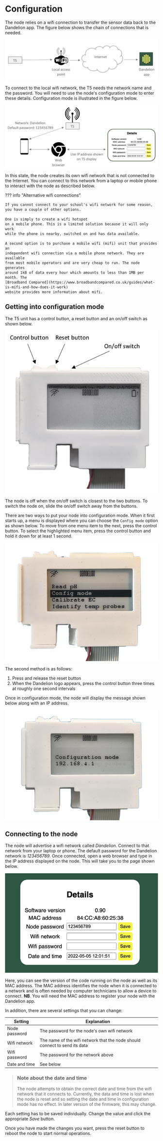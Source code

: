# Configuration

The node relies on a wifi connection to transfer the sensor data back to the
Dandelion app. The figure below shows the chain of connections that is needed.

![Normal operation mode](img/normal.png#centred)

To connect to the local wifi network, the T5 needs the network name and the
password. You will need to use the node's configuration mode to enter these 
details. Configuration mode is illustrated in the figure below.

![Configuration mode](img/config.png#centred)

In this state, the node creates its own wifi network that is not connected
to the Internet. You can connect to this network from a laptop or mobile 
phone to interact with the node as described below.

??? info "Alternative wifi connections"

    If you cannot connect to your school's wifi network for some reason,
    you have a couple of other options. 

    One is simply to create a wifi hotspot
    on a mobile phone. This is a limited solution because it will only work
    while the phone is nearby, switched on and has data available. 

    A second option is to purchase a mobile wifi (mifi) unit that provides an 
    independent wifi connection via a mobile phone network. They are available 
    from most mobile operators and are very cheap to run. The node generates 
    around 1kB of data every hour which amounts to less than 1MB per month. The 
    [Broadband Compared](https://www.broadbandcompared.co.uk/guides/what-is-mifi-and-how-does-it-work) 
    website provides more information about mifi. 

## Getting into configuration mode

The T5 unit has a control button, a reset button and an on/off switch as shown
below.

![T5 controls](img/controls.png#centred)

The node is off when the on/off switch is closest to the two buttons. To switch
the node on, slide the on/off switch away from the buttons.

There are two ways to put your node into configuration mode. When it first starts up, a menu
is displayed where you can choose the `Config mode` option as shown below. To move from one
menu item to the next, press the control button. To select the highlighted menu item, press
the control button and hold it down for at least 1 second.

[![Config menu option](img/menu_config.png#centred)](img/menu_config.png)

The second method is as follows: 

1. Press and release the reset button
2. When the Dandelion logo appears, press the control button three times at roughly one second intervals

Once in configuration mode, the node will display the message shown below along with an IP address.

![Configuration mode](img/config_mode.png#centred)


## Connecting to the node

The node will advertise a wifi network called *Dandelion*. Connect to that network
from your laptop or phone. The default password for the Dandelion network is
*123456789*. Once connected, open a web browser and type in the IP address 
displayed on the node. This will take you to the page shown below.



![Configuration page](img/config_page.png#centred)

Here, you can see the version of the code running on the node as well as its
MAC address. The MAC address identifies the node when it is 
connected to a network and is often needed by computer technicians to allow
a device to connect. **NB**. You will need the MAC address to register your node with
the Dandelion app.

In addition, there are several settings that you can change:

| Setting        | Explanation|
|----------------|------------|
| Node password  | The password for the node's own wifi network|
| Wifi network   | The name of the wifi network that the node should connect to send its data|
| Wifi password  | The password for the network above|
|  Date and time | See below|

> ### Note about the date and time
>
> The node attempts to obtain the correct date and time from the wifi network
> that it connects to. Currently, the data and time is lost when the node is reset
> and so setting the date and time in configuration mode has no effect. In later
> version of the firmware, this may change.

Each setting has to be saved individually. Change the value and click the 
appropriate *Save* button.

Once you have made the changes you want, press the reset button to reboot the
node to start normal operations. 
